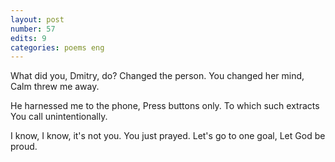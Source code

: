 ```yaml
---
layout: post
number: 57
edits: 9
categories: poems eng
---
```


What did you, Dmitry, do?
Changed the person. 
You changed her mind, 
Calm threw me away. 

He harnessed me to the phone, 
Press buttons only. 
To which such extracts 
You call unintentionally. 

I know, I know, it's not you.
You just prayed.
Let's go to one goal,
Let God be proud.
